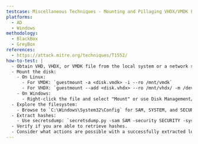 ```yaml
---
testcase: Miscellaneous Techniques - Mounting and Pillaging VHDX/VMDK Files
platforms:
  - AD
  - Windows
methodology:
  - BlackBox
  - GreyBox
references:
  - https://attack.mitre.org/techniques/T1552/
how-to-test: |
  - Obtain VHD, VHDX, or VMDK file from the local system or a network share.
  - Mount the disk:
    - On Linux:
      - For VMDK: `guestmount -a <disk.vmdk> -i --ro /mnt/vmdk`
      - For VHDX: `guestmount --add <disk.vhdx> --ro /mnt/vhdx/ -m /dev/sda1`
    - On Windows:
      - Right-click the file and select "Mount" or use Disk Management/Map Virtual Disk.
  - Explore the filesystem:
    - Browse to `C:\Windows\System32\Config` for SAM, SYSTEM, and SECURITY hives.
  - Extract hashes:
    - Use secretsdump: `secretsdump.py -sam SAM -security SECURITY -system SYSTEM LOCAL`
  - Verify if you are able to retrieve hashes.
  - Consider what actions are possible with a successfully extracted local admin hash (e.g., lateral movement techniques).
---
```

